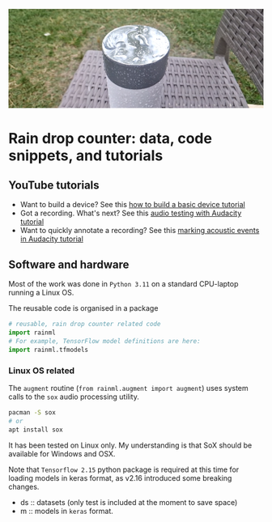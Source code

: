![Snapshot of rainfall](./img/Shotcut_00_00_04_333_cropped.png)
# Rain drop counter: data, code snippets, and tutorials

## YouTube tutorials
- Want to build a device? See this [how to build a basic device tutorial](https://youtu.be/yDxtZpp3iUc)
- Got a recording. What's next? See this [audio testing with Audacity tutorial](https://youtu.be/BJxE__xmKJg)
- Want to quickly annotate a recording? See this [marking acoustic events in Audacity tutorial](https://youtu.be/3fyaKuSi178)

## Software and hardware
Most of the work was done in `Python 3.11`  on a standard CPU-laptop running a Linux OS.

The reusable code is organised in a package
```python
# reusable, rain drop counter related code
import rainml
# For example, TensorFlow model definitions are here:
import rainml.tfmodels
```

### Linux OS related
The `augment` routine (`from rainml.augment import augment`) uses system calls to the `sox` audio processing utility. 
```bash
pacman -S sox
# or
apt install sox
```
It has been tested on Linux only. My understanding is that SoX should be available for Windows and OSX.

Note that `Tensorflow 2.15` python package is required at this time for loading models in keras format, as v2.16 introduced some breaking changes.
- ds :: datasets (only test is included at the moment to save space)
- m :: models in `keras` format.
